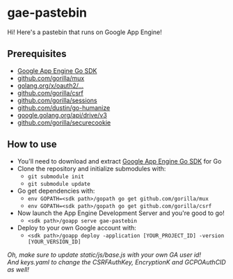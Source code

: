 # gae-pastebin
Hi! Here's a pastebin that runs on Google App Engine!

## Prerequisites

 * [Google App Engine Go SDK](https://cloud.google.com/appengine/downloads)
 * [github.com/gorilla/mux](http://www.gorillatoolkit.org/pkg/mux)
 * [golang.org/x/oauth2/...](https://godoc.org/golang.org/x/oauth2)
 * [github.com/gorilla/csrf](http://www.gorillatoolkit.org/pkg/csrf)
 * [github.com/gorilla/sessions](http://www.gorillatoolkit.org/pkg/sessions)
 * [github.com/dustin/go-humanize](https://godoc.org/github.com/dustin/go-humanize)
 * [google.golang.org/api/drive/v3](https://godoc.org/google.golang.org/api/drive/v3)
 * [github.com/gorilla/securecookie](http://www.gorillatoolkit.org/pkg/securecookie)

## How to use

 * You'll need to download and extract [Google App Engine Go SDK](https://cloud.google.com/appengine/downloads) for Go
 * Clone the repository and initialize submodules with:
   * `git submodule init`
   * `git submodule update`
 * Go get dependencies with:
   * `env GOPATH=<sdk path>/gopath go get github.com/gorilla/mux`
   * `env GOPATH=<sdk path>/gopath go get github.com/gorilla/csrf`
 * Now launch the App Engine Development Server and you're good to go!
   * `<sdk path>/goapp serve gae-pastebin`
 * Deploy to your own Google account with:
   * `<sdk path>/goapp deploy -application [YOUR_PROJECT_ID] -version [YOUR_VERSION_ID]`

_Oh, make sure to update static/js/base.js with your own GA user id!_  
_And keys.yaml to change the CSRFAuthKey, EncryptionK and GCPOAuthCID as well!_
